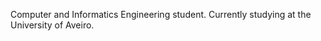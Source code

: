 Computer and Informatics Engineering student. Currently studying at the University of Aveiro.

<!---
RevengeRL1/RevengeRL1 is a ✨ special ✨ repository because its `README.md` (this file) appears on your GitHub profile.
You can click the Preview link to take a look at your changes.
--->
